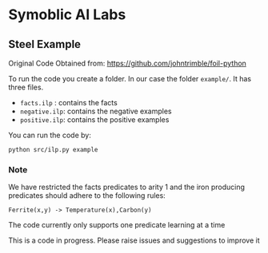 # Symoblic AI Labs 
## Steel Example

Original Code Obtained from: https://github.com/johntrimble/foil-python

To run the code you create a folder. In our case the folder `example/`. It has three files.
- `facts.ilp` : contains the facts
- `negative.ilp`: contains the negative examples
- `positive.ilp`: contains the positive examples

You can run the code by:
```
python src/ilp.py example
```


### Note
We have restricted the facts predicates to arity 1 and the iron producing predicates should adhere to the following rules:
```
Ferrite(x,y) -> Temperature(x),Carbon(y)
```
The code currently only supports one predicate learning at a time

This is a code in progress. Please raise issues and suggestions to improve it
